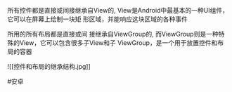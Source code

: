 所有控件都是直接或间接继承自View的, View是Android中最基本的一种UI组件，它可以在屏幕上绘制一块矩 形区域，并能响应这块区域的各种事件

所用的所有布局都是直接或间 接继承自ViewGroup的, 而ViewGroup则是一种特殊的View，它可以包含很多子View和子 ViewGroup，是一个用于放置控件和布局的容器

![[控件和布局的继承结构.jpg]]

#安卓 